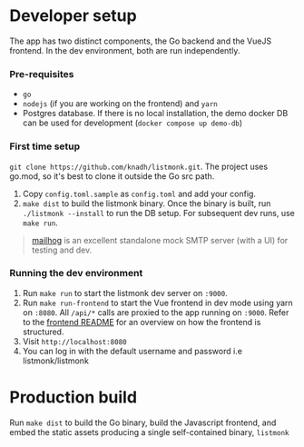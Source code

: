 # Developer setup
The app has two distinct components, the Go backend and the VueJS frontend. In the dev environment, both are run independently.


### Pre-requisites
- `go`
- `nodejs` (if you are working on the frontend) and `yarn`
- Postgres database. If there is no local installation, the demo docker DB can be used for development (`docker compose up demo-db`)


### First time setup
`git clone https://github.com/knadh/listmonk.git`. The project uses go.mod, so it's best to clone it outside the Go src path.

1. Copy `config.toml.sample` as `config.toml` and add your config.
2. `make dist` to build the listmonk binary. Once the binary is built, run `./listmonk --install` to run the DB setup. For subsequent dev runs, use `make run`.

> [mailhog](https://github.com/mailhog/MailHog) is an excellent standalone mock SMTP server (with a UI) for testing and dev.


### Running the dev environment
1. Run `make run` to start the listmonk dev server on `:9000`.
2. Run `make run-frontend` to start the Vue frontend in dev mode using yarn on `:8080`. All `/api/*` calls are proxied to the app running on `:9000`. Refer to the [frontend README](https://github.com/knadh/listmonk/blob/master/frontend/README.md) for an overview on how the frontend is structured.
3. Visit `http://localhost:8080`
4. You can log in with the default username and password i.e listmonk/listmonk


# Production build
Run `make dist` to build the Go binary, build the Javascript frontend, and embed the static assets producing a single self-contained binary, `listmonk`
